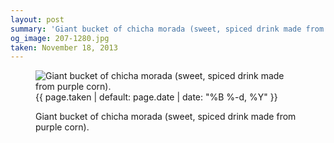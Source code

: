 ```yaml
---
layout: post
summary: 'Giant bucket of chicha morada (sweet, spiced drink made from purple corn).'
og_image: 207-1280.jpg
taken: November 18, 2013
---
```


<figure class="post">
<img alt="Giant bucket of chicha morada (sweet, spiced drink made from purple corn)." sizes="(min-width: 700px) 50vw, calc(100vw - 2rem)" src="{{ site.assets_url }}/207-640.jpg" srcset="{{ site.assets_url }}/207-1280.jpg 1280w, {{ site.assets_url }}/207-960.jpg 960w, {{ site.assets_url }}/207-640.jpg 640w, {{ site.assets_url }}/207-320.jpg 320w"/>
<figcaption>
<time>{{ page.taken | default: page.date | date: "%B %-d, %Y" }}</time>
<p>Giant bucket of chicha morada (sweet, spiced drink made from purple corn).</p>
</figcaption>
</figure>
